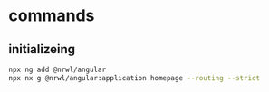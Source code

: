 # commands

## initializeing

```sh
npx ng add @nrwl/angular
npx nx g @nrwl/angular:application homepage --routing --strict

```

